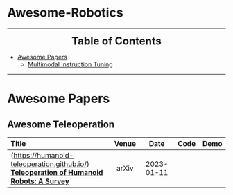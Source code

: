 # Awesome-Robotics


---

<font size=5><center><b> Table of Contents </b> </center></font>
- [Awesome Papers](#awesome-papers)
  - [Multimodal Instruction Tuning](#Awesome-Teleoperation)
---

# Awesome Papers

## Awesome Teleoperation
|  Title  |   Venue  |   Date   |   Code   |   Demo   |
|:--------|:--------:|:--------:|:--------:|:--------:|
| (https://humanoid-teleoperation.github.io/) <br> [**Teleoperation of Humanoid Robots: A Survey**](https://arxiv.org/pdf/2301.04317) <br> | arXiv | 2023-01-11 |  |  |

